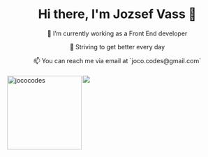 <h1 align="center">Hi there, I'm Jozsef Vass 👋</h1>

<div style="margin-bottom: 20px;">
  <p align="center">🔭 I’m currently working as a Front End developer</p>
  <p align="center">🌱 Striving to get better every day</p>
  <p align="center">📫 You can reach me via email at `joco.codes@gmail.com`</p>
</div>

<div>
  <img height="170" align="left" src="https://github-readme-stats.vercel.app/api?username=jocovass&count_private=true&include_all_commits=true&theme=onedark" alt="jococodes" />
  <img src="https://github-readme-stats.vercel.app/api/top-langs/?username=jocovass&layout=compact&theme=onedark&langs_count=15" />
</div>
